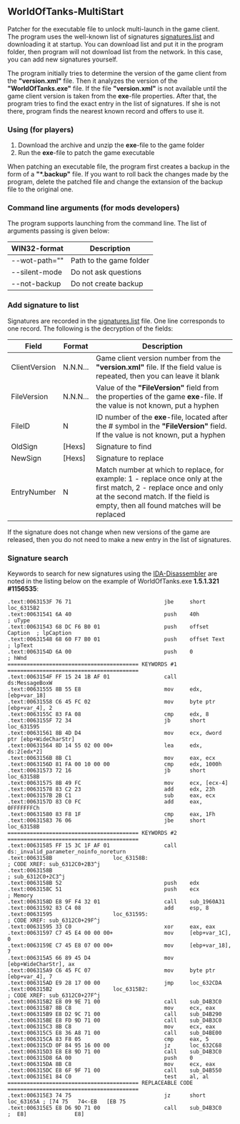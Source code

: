 ## WorldOfTanks-MultiStart

Patcher for the executable file to unlock multi-launch in the game client. The program uses the well-known list of signatures [signatures.list](./signatures.list) and downloading it at startup. You can download list and put it in the program folder, then program will not download list from the network. In this case, you can add new signatures yourself.

The program initially tries to determine the version of the game client from the **"version.xml"** file. Then it analyzes the version of the **"WorldOfTanks.exe"** file. If the file **"version.xml"** is not available until the game client version is taken from the **exe**-file properties. After that, the program tries to find the exact entry in the list of signatures. If she is not there, program finds the nearest known record and offers to use it.

### Using (for players)

1. Download the archive and unzip the **exe**-file to the game folder
2. Run the **exe**-file to patch the game executable

When patching an executable file, the program first creates a backup in the form of a **"*.backup"** file. If you want to roll back the changes made by the program, delete the patched file and change the extansion of the backup file to the original one.

### Command line arguments (for mods developers)

The program supports launching from the command line. The list of arguments passing is given below:

WIN32-format   | Description
---------------|------------------------
--wot-path=""  | Path to the game folder
--silent-mode  | Do not ask questions
--not-backup   | Do not create backup 

### Add signature to list

Signatures are recorded in the [signatures.list](./signatures.list) file. One line corresponds to one record. The following is the decryption of the fields:

Field         | Format   | Description
--------------|----------|-----------------------------------------------------------
ClientVersion | N.N.N... | Game client version number from the **"version.xml"** file. If the field value is repeated, then you can leave it blank
FileVersion   | N.N.N... | Value of the **"FileVersion"** field from the properties of the game **exe**-file. If the value is not known, put a hyphen
FileID        |   N      | ID number of the **exe**-file, located after the # symbol in the **"FileVersion"** field. If the value is not known, put a hyphen
OldSign       | [Hexs]   | Signature to find
NewSign       | [Hexs]   | Signature to replace
EntryNumber   |   N      | Match number at which to replace, for example: 1 - replace once only at the first match, 2 - replace once and only at the second match. If the field is empty, then all found matches will be replaced

If the signature does not change when new versions of the game are released, then you do not need to make a new entry in the list of signatures.

### Signature search

Keywords to search for new signatures using the [IDA-Disassembler](https://www.hex-rays.com/) are noted in the listing below on the example of WorldOfTanks.exe **1.5.1.321 #1156535**:
```
.text:0063153F 76 71                             jbe     short loc_6315B2
.text:00631541 6A 40                             push    40h             ; uType
.text:00631543 68 DC F6 B0 01                    push    offset Caption  ; lpCaption
.text:00631548 68 60 F7 B0 01                    push    offset Text     ; lpText
.text:0063154D 6A 00                             push    0               ; hWnd
========================================= KEYWORDS #1 =========================================
.text:0063154F FF 15 24 1B AF 01                 call    ds:MessageBoxW
.text:00631555 8B 55 E8                          mov     edx, [ebp+var_18]
.text:00631558 C6 45 FC 02                       mov     byte ptr [ebp+var_4], 2
.text:0063155C 83 FA 08                          cmp     edx, 8
.text:0063155F 72 34                             jb      short loc_631595
.text:00631561 8B 4D D4                          mov     ecx, dword ptr [ebp+WideCharStr]
.text:00631564 8D 14 55 02 00 00+                lea     edx, ds:2[edx*2]
.text:0063156B 8B C1                             mov     eax, ecx
.text:0063156D 81 FA 00 10 00 00                 cmp     edx, 1000h
.text:00631573 72 16                             jb      short loc_63158B
.text:00631575 8B 49 FC                          mov     ecx, [ecx-4]
.text:00631578 83 C2 23                          add     edx, 23h
.text:0063157B 2B C1                             sub     eax, ecx
.text:0063157D 83 C0 FC                          add     eax, 0FFFFFFFCh
.text:00631580 83 F8 1F                          cmp     eax, 1Fh
.text:00631583 76 06                             jbe     short loc_63158B
========================================= KEYWORDS #2 =========================================
.text:00631585 FF 15 3C 1F AF 01                 call    ds:_invalid_parameter_noinfo_noreturn
.text:0063158B                   loc_63158B:                             ; CODE XREF: sub_6312C0+2B3^j
.text:0063158B                                                           ; sub_6312C0+2C3^j
.text:0063158B 52                                push    edx
.text:0063158C 51                                push    ecx             ; Memory
.text:0063158D E8 9F F4 32 01                    call    sub_1960A31
.text:00631592 83 C4 08                          add     esp, 8
.text:00631595                   loc_631595:                             ; CODE XREF: sub_6312C0+29F^j
.text:00631595 33 C0                             xor     eax, eax
.text:00631597 C7 45 E4 00 00 00+                mov     [ebp+var_1C], 0
.text:0063159E C7 45 E8 07 00 00+                mov     [ebp+var_18], 7
.text:006315A5 66 89 45 D4                       mov     [ebp+WideCharStr], ax
.text:006315A9 C6 45 FC 07                       mov     byte ptr [ebp+var_4], 7
.text:006315AD E9 28 17 00 00                    jmp     loc_632CDA
.text:006315B2                   loc_6315B2:                             ; CODE XREF: sub_6312C0+27F^j
.text:006315B2 E8 09 9E 71 00                    call    sub_D4B3C0
.text:006315B7 8B C8                             mov     ecx, eax
.text:006315B9 E8 D2 9C 71 00                    call    sub_D4B290
.text:006315BE E8 FD 9D 71 00                    call    sub_D4B3C0
.text:006315C3 8B C8                             mov     ecx, eax
.text:006315C5 E8 36 A8 71 00                    call    sub_D4BE00
.text:006315CA 83 F8 05                          cmp     eax, 5
.text:006315CD 0F 84 95 16 00 00                 jz      loc_632C68
.text:006315D3 E8 E8 9D 71 00                    call    sub_D4B3C0
.text:006315D8 6A 00                             push    0
.text:006315DA 8B C8                             mov     ecx, eax
.text:006315DC E8 6F 9F 71 00                    call    sub_D4B550
.text:006315E1 84 C0                             test    al, al
========================================= REPLACEABLE CODE =========================================
.text:006315E3 74 75                             jz      short loc_63165A ; [74 75   74<-EB   [EB 75
.text:006315E5 E8 D6 9D 71 00                    call    sub_D4B3C0       ;  E8]               E8]
```
